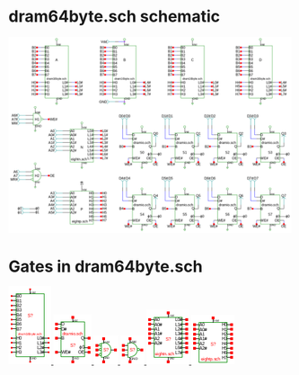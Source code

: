 # dram64byte.sch schematic
![dram64byte.sch](dram64byte.png)
# Gates in dram64byte.sch
[ ![dram16byte](dram16byte-sym.png) ](dram16byte.html)
[ ![dramio](dramio-sym.png) ](dramio.html)
[ ![nor3](nor3-sym.png) ](nor3.html)
[ ![nand3](nand3-sym.png) ](nand3.html)
[ ![eightn](eightn-sym.png) ](eightn.html)
[ ![eightp](eightp-sym.png) ](eightp.html)
